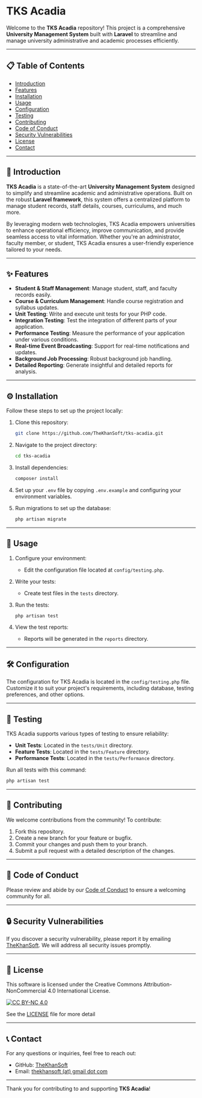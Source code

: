 # TKS Acadia

Welcome to the **TKS Acadia** repository! This project is a comprehensive **University Management System** built with **Laravel** to streamline and manage university administrative and academic processes efficiently.

---

## 📋 Table of Contents
- [Introduction](#introduction)
- [Features](#features)
- [Installation](#installation)
- [Usage](#usage)
- [Configuration](#configuration)
- [Testing](#testing)
- [Contributing](#contributing)
- [Code of Conduct](#code-of-conduct)
- [Security Vulnerabilities](#security-vulnerabilities)
- [License](#license)
- [Contact](#contact)

---

## 🏫 Introduction

**TKS Acadia** is a state-of-the-art **University Management System** designed to simplify and streamline academic and administrative operations. Built on the robust **Laravel framework**, this system offers a centralized platform to manage student records, staff details, courses, curriculums, and much more.

By leveraging modern web technologies, TKS Acadia empowers universities to enhance operational efficiency, improve communication, and provide seamless access to vital information. Whether you're an administrator, faculty member, or student, TKS Acadia ensures a user-friendly experience tailored to your needs.

---

## ✨ Features

- **Student & Staff Management**: Manage student, staff, and faculty records easily.
- **Course & Curriculum Management**: Handle course registration and syllabus updates.
- **Unit Testing**: Write and execute unit tests for your PHP code.
- **Integration Testing**: Test the integration of different parts of your application.
- **Performance Testing**: Measure the performance of your application under various conditions.
- **Real-time Event Broadcasting**: Support for real-time notifications and updates.
- **Background Job Processing**: Robust background job handling.
- **Detailed Reporting**: Generate insightful and detailed reports for analysis.

---

## ⚙️ Installation

Follow these steps to set up the project locally:

1. Clone this repository:
   ```bash
   git clone https://github.com/TheKhanSoft/tks-acadia.git
   ```

2. Navigate to the project directory:
   ```bash
   cd tks-acadia
   ```

3. Install dependencies:
   ```bash
   composer install
   ```

4. Set up your `.env` file by copying `.env.example` and configuring your environment variables.

5. Run migrations to set up the database:
   ```bash
   php artisan migrate
   ```

---

## 🚀 Usage

1. Configure your environment:
   - Edit the configuration file located at `config/testing.php`.

2. Write your tests:
   - Create test files in the `tests` directory.

3. Run the tests:
   ```bash
   php artisan test
   ```

4. View the test reports:
   - Reports will be generated in the `reports` directory.

---

## 🛠️ Configuration

The configuration for TKS Acadia is located in the `config/testing.php` file. Customize it to suit your project's requirements, including database, testing preferences, and other options.

---

## 🧪 Testing

TKS Acadia supports various types of testing to ensure reliability:

- **Unit Tests**: Located in the `tests/Unit` directory.
- **Feature Tests**: Located in the `tests/Feature` directory.
- **Performance Tests**: Located in the `tests/Performance` directory.

Run all tests with this command:
```bash
php artisan test
```

---

## 🤝 Contributing

We welcome contributions from the community! To contribute:

1. Fork this repository.
2. Create a new branch for your feature or bugfix.
3. Commit your changes and push them to your branch.
4. Submit a pull request with a detailed description of the changes.

---

## 📜 Code of Conduct

Please review and abide by our [Code of Conduct](CODE_OF_CONDUCT.md) to ensure a welcoming community for all.

---

## 🔒 Security Vulnerabilities

If you discover a security vulnerability, please report it by emailing [TheKhanSoft](mailto:thekhansoft@gmail.com). We will address all security issues promptly.

---

## 📄 License

This software is licensed under the Creative Commons Attribution-NonCommercial 4.0 International License.

[![CC BY-NC 4.0][cc-by-nc-shield]][cc-by-nc]

[cc-by-nc]: https://creativecommons.org/licenses/by-nc/4.0/
[cc-by-nc-shield]: https://img.shields.io/badge/License-CC%20BY--NC%204.0-lightgrey.svg


See the [LICENSE](LICENSE.md) file for more detail

---

## 📞 Contact

For any questions or inquiries, feel free to reach out:

- GitHub: [TheKhanSoft](https://github.com/TheKhanSoft)
- Email: [thekhansoft (at) gmail dot com](mailto:thekhansoft@gmail.com)

---

Thank you for contributing to and supporting **TKS Acadia**!
